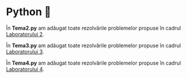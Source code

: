 # Python 🐍

În **Tema2.py** am adăugat toate rezolvările problemelor propuse în cadrul [Laboratorului 2](https://github.com/vcraciun/python-2023/blob/main/L2/l2.txt).

În **Tema3.py** am adăugat toate rezolvările problemelor propuse în cadrul [Laboratorului 3](https://sites.google.com/site/fiipythonprogramming/laboratories/lab-2?authuser=0).

În **Tema4.py** am adăugat toate rezolvările problemelor propuse în cadrul [Laboratorului 4](https://sites.google.com/site/fiipythonprogramming/laboratories/lab-3?authuser=0).
